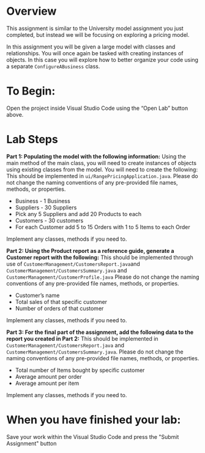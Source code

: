 # Overview
This assignment is similar to the University model assignment you just completed, but instead we will be focusing on exploring a pricing model. 

In this assignment you will be given a large model with classes and relationships. You will once again be tasked with creating instances of objects. In this case you will explore how to better organize your code using a separate `ConfigureABusiness` class.

# To Begin:
Open the project inside Visual Studio Code using the “Open Lab” button above.

# Lab Steps

**Part 1: Populating the model with the following information:**
Using the main method of the main class, you will need to create instances of objects using existing classes from the model. You will need to create the following: 
This should be implemented in `ui/RangePricingApplication.java`. Please do not change the naming conventions of any pre-provided file names, methods, or properties.

- Business - 1 Business
- Suppliers - 30 Suppliers
- Pick any 5 Suppliers and add 20 Products to each
- Customers - 30 customers
- For each Customer add 5 to 15 Orders with 1 to 5 Items to each Order

Implement any classes, methods if you need to.

**Part 2: Using the Product report as a reference guide, generate a Customer report with the following:**
This should be implemented through use of `CustomerManagement/CustomersReport.java`and `CustomerManagement/CustomersSummary.java` and `CustomerManagement/CustomerProfile.java` Please do not change the naming conventions of any pre-provided file names, methods, or properties.
- Customer’s name
- Total sales of that specific customer
- Number of orders of that customer

Implement any classes, methods if you need to.

**Part 3: For the final part of the assignment, add the following data to the report you created in Part 2:**
This should be implemented in `CustomerManagement/CustomersReport.java` and `CustomerManagement/CustomersSummary.java`. Please do not change the naming conventions of any pre-provided file names, methods, or properties.
- Total number of Items bought by specific customer
- Average amount per order
- Average amount per item

Implement any classes, methods if you need to.

# When you have finished your lab:
Save your work within the Visual Studio Code and press the "Submit Assignment" button
